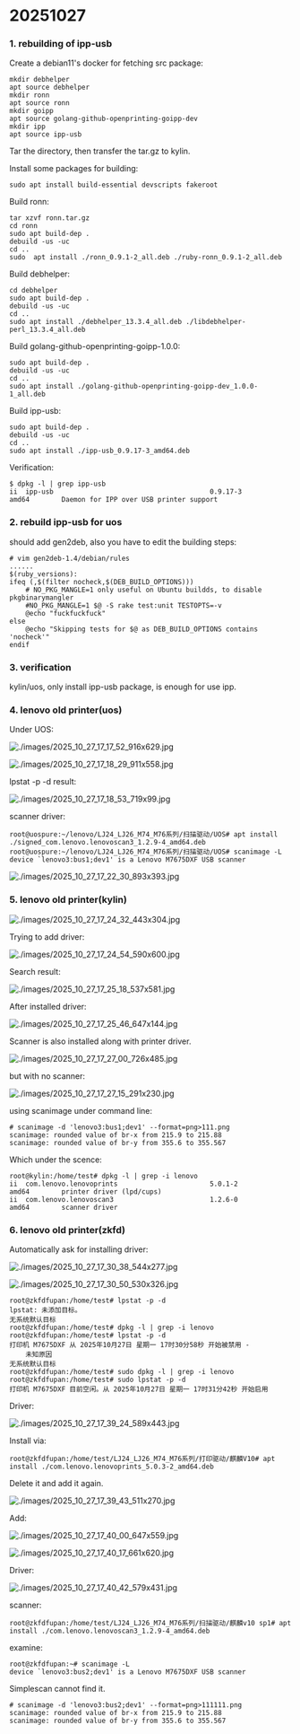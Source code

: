 # 20251027
### 1. rebuilding of ipp-usb
Create a debian11's docker for fetching src package:       

```
mkdir debhelper
apt source debhelper
mkdir ronn
apt source ronn
mkdir goipp
apt source golang-github-openprinting-goipp-dev
mkdir ipp
apt source ipp-usb
```
Tar the directory, then transfer the tar.gz to kylin.    

Install some packages for building:     

```
sudo apt install build-essential devscripts fakeroot
```

Build ronn:    

```
tar xzvf ronn.tar.gz
cd ronn
sudo apt build-dep .
debuild -us -uc
cd ..
sudo  apt install ./ronn_0.9.1-2_all.deb ./ruby-ronn_0.9.1-2_all.deb
```
Build debhelper:     

```
cd debhelper
sudo apt build-dep .
debuild -us -uc
cd ..
sudo apt install ./debhelper_13.3.4_all.deb ./libdebhelper-perl_13.3.4_all.deb
```
Build golang-github-openprinting-goipp-1.0.0:     

```
sudo apt build-dep .
debuild -us -uc
cd ..
sudo apt install ./golang-github-openprinting-goipp-dev_1.0.0-1_all.deb
```
Build ipp-usb:     

```
sudo apt build-dep .
debuild -us -uc
cd ..
sudo apt install ./ipp-usb_0.9.17-3_amd64.deb
```
Verification:     

```
$ dpkg -l | grep ipp-usb
ii  ipp-usb                                       0.9.17-3                                  amd64        Daemon for IPP over USB printer support
```
### 2. rebuild ipp-usb for uos
should add gen2deb, also you have to edit the building steps:     

```
# vim gen2deb-1.4/debian/rules
......
$(ruby_versions):
ifeq (,$(filter nocheck,$(DEB_BUILD_OPTIONS)))
	# NO_PKG_MANGLE=1 only useful on Ubuntu buildds, to disable pkgbinarymangler
	#NO_PKG_MANGLE=1 $@ -S rake test:unit TESTOPTS=-v
	@echo "fuckfuckfuck"
else
	@echo "Skipping tests for $@ as DEB_BUILD_OPTIONS contains 'nocheck'"
endif
```
### 3. verification
kylin/uos, only install ipp-usb package, is enough for use ipp.    

### 4. lenovo old printer(uos)
Under UOS:    

![./images/2025_10_27_17_17_52_916x629.jpg](./images/2025_10_27_17_17_52_916x629.jpg)

![./images/2025_10_27_17_18_29_911x558.jpg](./images/2025_10_27_17_18_29_911x558.jpg)

lpstat -p -d result:     

![./images/2025_10_27_17_18_53_719x99.jpg](./images/2025_10_27_17_18_53_719x99.jpg)

scanner driver:     

```
root@uospure:~/lenovo/LJ24_LJ26_M74_M76系列/扫描驱动/UOS# apt install ./signed_com.lenovo.lenovoscan3_1.2.9-4_amd64.deb 
root@uospure:~/lenovo/LJ24_LJ26_M74_M76系列/扫描驱动/UOS# scanimage -L
device `lenovo3:bus1;dev1' is a Lenovo M7675DXF USB scanner
``` 

![./images/2025_10_27_17_22_30_893x393.jpg](./images/2025_10_27_17_22_30_893x393.jpg)

### 5. lenovo old printer(kylin)

![./images/2025_10_27_17_24_32_443x304.jpg](./images/2025_10_27_17_24_32_443x304.jpg)

Trying to add driver:   

![./images/2025_10_27_17_24_54_590x600.jpg](./images/2025_10_27_17_24_54_590x600.jpg)

Search result:    

![./images/2025_10_27_17_25_18_537x581.jpg](./images/2025_10_27_17_25_18_537x581.jpg)

After installed driver:     

![./images/2025_10_27_17_25_46_647x144.jpg](./images/2025_10_27_17_25_46_647x144.jpg)

Scanner is also installed along with printer driver.    

![./images/2025_10_27_17_27_00_726x485.jpg](./images/2025_10_27_17_27_00_726x485.jpg)

but with no scanner:   

![./images/2025_10_27_17_27_15_291x230.jpg](./images/2025_10_27_17_27_15_291x230.jpg)

using scanimage under command line:     

```
# scanimage -d 'lenovo3:bus1;dev1' --format=png>111.png
scanimage: rounded value of br-x from 215.9 to 215.88
scanimage: rounded value of br-y from 355.6 to 355.567
```
Which under the scence:     

```
root@kylin:/home/test# dpkg -l | grep -i lenovo
ii  com.lenovo.lenovoprints                       5.0.1-2                                   amd64        printer driver (lpd/cups)
ii  com.lenovo.lenovoscan3                        1.2.6-0                                   amd64        scanner driver
```
### 6. lenovo old printer(zkfd)
Automatically ask for installing driver:    

![./images/2025_10_27_17_30_38_544x277.jpg](./images/2025_10_27_17_30_38_544x277.jpg)

![./images/2025_10_27_17_30_50_530x326.jpg](./images/2025_10_27_17_30_50_530x326.jpg)

```
root@zkfdfupan:/home/test# lpstat -p -d
lpstat: 未添加目标。
无系统默认目标
root@zkfdfupan:/home/test# dpkg -l | grep -i lenovo
root@zkfdfupan:/home/test# lpstat -p -d
打印机 M7675DXF 从 2025年10月27日 星期一 17时30分58秒 开始被禁用 -
	未知原因
无系统默认目标
root@zkfdfupan:/home/test# sudo dpkg -l | grep -i lenovo
root@zkfdfupan:/home/test# sudo lpstat -p -d
打印机 M7675DXF 目前空闲。从 2025年10月27日 星期一 17时31分42秒 开始启用
```
Driver:    

![./images/2025_10_27_17_39_24_589x443.jpg](./images/2025_10_27_17_39_24_589x443.jpg)

Install via:     

```
root@zkfdfupan:/home/test/LJ24_LJ26_M74_M76系列/打印驱动/麒麟V10# apt install ./com.lenovo.lenovoprints_5.0.3-2_amd64.deb
```
Delete it and add it again.   

![./images/2025_10_27_17_39_43_511x270.jpg](./images/2025_10_27_17_39_43_511x270.jpg)

Add:   

![./images/2025_10_27_17_40_00_647x559.jpg](./images/2025_10_27_17_40_00_647x559.jpg)

![./images/2025_10_27_17_40_17_661x620.jpg](./images/2025_10_27_17_40_17_661x620.jpg)

Driver:    

![./images/2025_10_27_17_40_42_579x431.jpg](./images/2025_10_27_17_40_42_579x431.jpg)


scanner:      

```
root@zkfdfupan:/home/test/LJ24_LJ26_M74_M76系列/扫描驱动/麒麟v10 sp1# apt install ./com.lenovo.lenovoscan3_1.2.9-4_amd64.deb
```
examine:    

```
root@zkfdfupan:~# scanimage -L
device `lenovo3:bus2;dev1' is a Lenovo M7675DXF USB scanner
```
Simplescan cannot find it.    

```
# scanimage -d 'lenovo3:bus2;dev1' --format=png>111111.png
scanimage: rounded value of br-x from 215.9 to 215.88
scanimage: rounded value of br-y from 355.6 to 355.567
```

